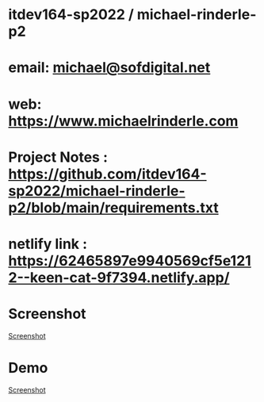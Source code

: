 # itdev164-sp2022 / michael-rinderle-p2

# email: michael@sofdigital.net
# web: https://www.michaelrinderle.com

# Project Notes : https://github.com/itdev164-sp2022/michael-rinderle-p2/blob/main/requirements.txt

# netlify link : https://62465897e9940569cf5e1212--keen-cat-9f7394.netlify.app/

# Screenshot
[Screenshot](screenshot.png)

# Demo
[Screenshot](demo.gif)